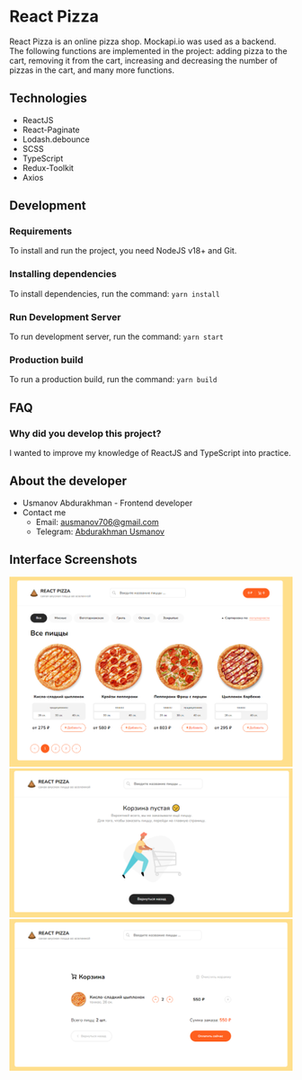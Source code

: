 # React Pizza

React Pizza is an online pizza shop. Mockapi.io was used as a backend. The following functions are implemented in the project: adding pizza to the cart, removing it from the cart, increasing and decreasing the number of pizzas in the cart, and many more functions.

## Technologies

- ReactJS
- React-Paginate
- Lodash.debounce
- SCSS
- TypeScript
- Redux-Toolkit
- Axios

## Development

### Requirements

To install and run the project, you need NodeJS v18+ and Git.

### Installing dependencies

To install dependencies, run the command:
`yarn install`

### Run Development Server

To run development server, run the command:
`yarn start`

### Production build

To run a production build, run the command:
`yarn build`

## FAQ

### Why did you develop this project?

I wanted to improve my knowledge of ReactJS and TypeScript into practice.

## About the developer

- Usmanov Abdurakhman - Frontend developer
- Contact me
  - Email: ausmanov706@gmail.com
  - Telegram: [Abdurakhman Usmanov](https://t.me/Ausm2002)

## Interface Screenshots

![Home Page](public/HomePage.png)
![Cart Page](public/CartImage.png)
![Pizza in Cart](public/PizzaInCart.png)
